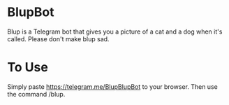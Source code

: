 # BlupBot
Blup is a Telegram bot that gives you a picture of a cat and a dog when it's called. Please don't make blup sad. 

# To Use
Simply paste https://telegram.me/BlupBlupBot to your browser. Then use the command /blup.
